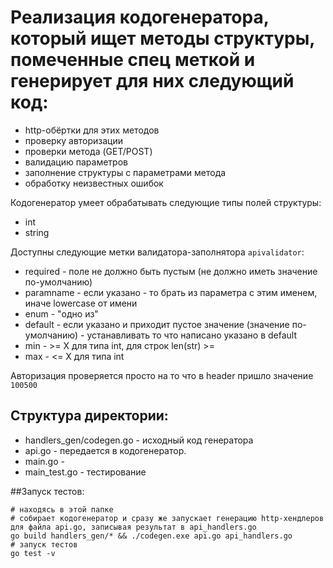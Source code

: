 # Реализация кодогенератора, который ищет методы структуры, помеченные спец меткой и генерирует для них следующий код:
* http-обёртки для этих методов
* проверку авторизации
* проверки метода (GET/POST)
* валидацию параметров
* заполнение структуры с параметрами метода
* обработку неизвестных ошибок
 
Кодогенератор умеет обрабатывать следующие типы полей структуры:
* int
* string

Доступны следующие метки валидатора-заполнятора `apivalidator`:
* required - поле не должно быть пустым (не должно иметь значение по-умолчанию)
* paramname - если указано - то брать из параметра с этим именем, иначе lowercase от имени
* enum - "одно из"
* default - если указано и приходит пустое значение (значение по-умолчанию) - устанавливать то что написано указано в default
* min - >= X для типа int, для строк len(str) >=
* max - <= X для типа int


Авторизация проверяется просто на то что в header пришло значение `100500`

## Структура директории:
* handlers_gen/codegen.go - исходный код генератора
* api.go - передается в кодогенератор.
* main.go - 
* main_test.go - тестирование

##Запуск тестов:
``` shell
# находясь в этой папке
# собирает кодогенератор и сразу же запускает генерацию http-хендлеров для файла api.go, записывая результат в api_handlers.go
go build handlers_gen/* && ./codegen.exe api.go api_handlers.go
# запуск тестов
go test -v
```